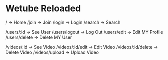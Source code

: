 # Wetube Reloaded

/ -> Home
/join -> Join
/login -> Login
/search -> Search

/users/:id -> See User
/users/logout -> Log Out
/users/edit -> Edit MY Profile
/users/delete -> Delete MY User

/videos/:id -> See Video
/videos/:id/edit -> Edit Video
/videos/:id/delete -> Delete Video
/videos/upload -> Upload Video
